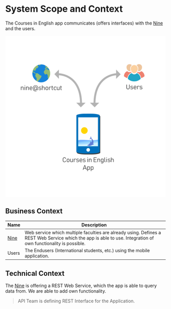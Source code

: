 # System Scope and Context

The Courses in English app communicates (offers interfaces) with the [Nine](https://nine.wi.hm.edu) and the users.

![Context diagram](images/context.png)

## Business Context

| Name | Description |
| --- | --- |
| [Nine](https://nine.wi.hm.edu) | Web service which multiple faculties are already using. Defines a REST Web Service which the app is able to use. Integration of own functionality is possible. |
| Users | The Endusers (International students, etc.) using the mobile application. |

## Technical Context

The [Nine](https://nine.wi.hm.edu) is offering a REST Web Service, which the app is able to query data from. We are able to add own functionality.

> API Team is defining REST Interface for the Application.
